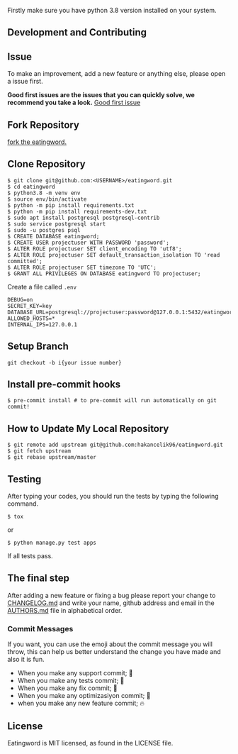 Firstly make sure you have python 3.8 version installed on your system.

## Development and Contributing

## Issue

To make an improvement, add a new feature or anything else, please open a issue first.

**Good first issues are the issues that you can quickly solve, we recommend you take a
look.**
[Good first issue](https://github.com/hakancelik96/eatingword/labels/good%20first%20issue)

## Fork Repository

[fork the eatingword.](https://github.com/hakancelik96/eatingword/fork)

## Clone Repository

```shell
$ git clone git@github.com:<USERNAME>/eatingword.git
$ cd eatingword
$ python3.8 -m venv env
$ source env/bin/activate
$ python -m pip install requirements.txt
$ python -m pip install requirements-dev.txt
$ sudo apt install postgresql postgresql-contrib
$ sudo service postgresql start
$ sudo -u postgres psql
$ CREATE DATABASE eatingword;
$ CREATE USER projectuser WITH PASSWORD 'password';
$ ALTER ROLE projectuser SET client_encoding TO 'utf8';
$ ALTER ROLE projectuser SET default_transaction_isolation TO 'read committed';
$ ALTER ROLE projectuser SET timezone TO 'UTC';
$ GRANT ALL PRIVILEGES ON DATABASE eatingword TO projectuser;
```

Create a file called `.env`

```
DEBUG=on
SECRET_KEY=key
DATABASE_URL=postgresql://projectuser:password@127.0.0.1:5432/eatingword
ALLOWED_HOSTS=*
INTERNAL_IPS=127.0.0.1
```

## Setup Branch

```shell
git checkout -b i{your issue number}
```

## Install pre-commit hooks

```shell
$ pre-commit install # to pre-commit will run automatically on git commit!
```

## How to Update My Local Repository

```shell
$ git remote add upstream git@github.com:hakancelik96/eatingword.git
$ git fetch upstream
$ git rebase upstream/master
```

## Testing

After typing your codes, you should run the tests by typing the following command.

```shell
$ tox
```

or

```shell
$ python manage.py test apps
```

If all tests pass.

## The final step

After adding a new feature or fixing a bug please report your change to
[CHANGELOG.md](CHANGELOG.md) and write your name, github address and email in the
[AUTHORS.md](AUTHORS.md) file in alphabetical order.

### Commit Messages

If you want, you can use the emoji about the commit message you will throw, this can
help us better understand the change you have made and also it is fun.

- When you make any support commit; 💪
- When you make any tests commit; 🧪
- When you make any fix commit; 🐞
- When you make any optimizasiyon commit; 💊
- when you make any new feature commit; 🔥

## License

Eatingword is MIT licensed, as found in the LICENSE file.
